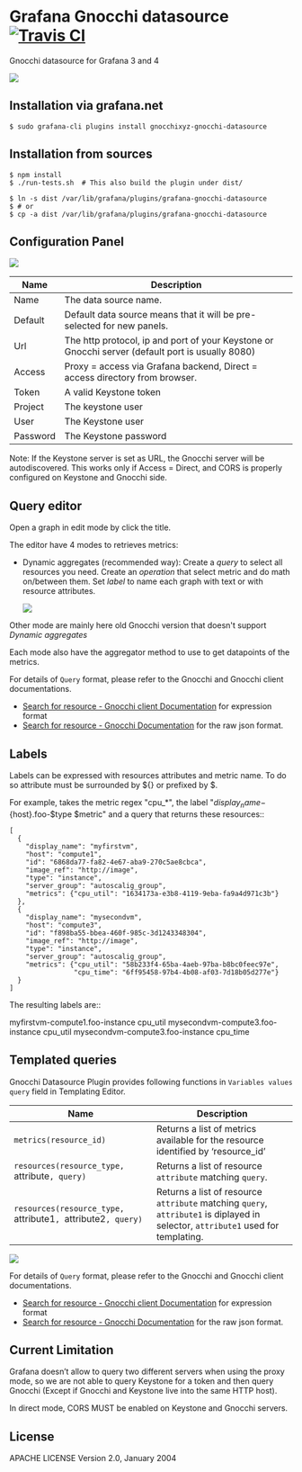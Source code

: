 # Grafana Gnocchi datasource [![Travis CI](https://travis-ci.org/gnocchixyz/grafana-gnocchi-datasource.png?branch=master)](https://travis-ci.org/gnocchixyz/grafana-gnocchi-datasource)

Gnocchi datasource for Grafana 3 and 4

![](https://raw.githubusercontent.com/gnocchixyz/grafana-gnocchi-datasource/master/docs/collectd-dashboard.png)

## Installation via grafana.net

    $ sudo grafana-cli plugins install gnocchixyz-gnocchi-datasource


## Installation from sources

    $ npm install
    $ ./run-tests.sh  # This also build the plugin under dist/

    $ ln -s dist /var/lib/grafana/plugins/grafana-gnocchi-datasource
    $ # or
    $ cp -a dist /var/lib/grafana/plugins/grafana-gnocchi-datasource


## Configuration Panel

![](https://raw.githubusercontent.com/gnocchixyz/grafana-gnocchi-datasource/master/docs/add_datasource_gnocchi.png)

Name | Description
------------ | -------------
Name | The data source name.
Default | Default data source means that it will be pre-selected for new panels.
Url | The http protocol, ip and port of your Keystone or Gnocchi server (default port is usually 8080)
Access | Proxy = access via Grafana backend, Direct = access directory from browser.
Token | A valid Keystone token
Project | The keystone user
User | The Keystone user
Password | The Keystone password

Note: If the Keystone server is set as URL, the Gnocchi server will be autodiscovered.
This works only if Access = Direct, and CORS is properly configured on Keystone and Gnocchi side.

## Query editor

Open a graph in edit mode by click the title.

The editor have 4 modes to retrieves metrics:

* Dynamic aggregates (recommended way):
  Create a *query* to select all resources you need.
  Create an *operation* that select metric and do math on/between them.
  Set *label* to name each graph with text or with resource attributes.

  ![](https://raw.githubusercontent.com/gnocchixyz/grafana-gnocchi-datasource/master/docs/grafana_dynamic.png)

Other mode are mainly here old Gnocchi version that doesn't support *Dynamic aggregates*

Each mode also have the aggregator method to use to get datapoints of the metrics.

For details of `Query` format, please refer to the Gnocchi and Gnocchi client documentations.

- [Search for resource - Gnocchi client Documentation](http://gnocchi.xyz/gnocchiclient/shell.html#gnocchi-resource-search) for expression format
- [Search for resource - Gnocchi Documentation](http://gnocchi.xyz/rest.html#searching-for-resources) for the raw json format.

## Labels

Labels can be expressed with resources attributes and metric name. To do so attribute must be surrounded by ${} or prefixed by $.

For example, takes the metric regex "cpu_*", the label
"$display_name-${host}.foo-$type $metric" and a query that returns these
resources::

    [
      {
        "display_name": "myfirstvm",
        "host": "compute1",
        "id": "6868da77-fa82-4e67-aba9-270c5ae8cbca",
        "image_ref": "http://image",
        "type": "instance",
        "server_group": "autoscalig_group",
        "metrics": {"cpu_util": "1634173a-e3b8-4119-9eba-fa9a4d971c3b"}
      },
      {
        "display_name": "mysecondvm",
        "host": "compute3",
        "id": "f898ba55-bbea-460f-985c-3d1243348304",
        "image_ref": "http://image",
        "type": "instance",
        "server_group": "autoscalig_group",
        "metrics": {"cpu_util": "58b233f4-65ba-4aeb-97ba-b8bc0feec97e",
                    "cpu_time": "6ff95458-97b4-4b08-af03-7d18b05d277e"}
      }
    ]

The resulting labels are::

  myfirstvm-compute1.foo-instance cpu_util
  mysecondvm-compute3.foo-instance cpu_util
  mysecondvm-compute3.foo-instance cpu_time

## Templated queries

Gnocchi Datasource Plugin provides following functions in `Variables values query` field in Templating Editor.

Name | Description
| ------- | --------|
`metrics(resource_id)`  | Returns a list of metrics available for the resource identified by ‘resource_id’
`resources(resource_type, `attribute`, query)` | Returns a list of resource `attribute` matching `query`.
`resources(resource_type, `attribute1`, `attribute2`, query)` | Returns a list of resource `attribute` matching `query`, `attribute1` is diplayed in selector, `attribute1` used for templating.

  ![](https://raw.githubusercontent.com/gnocchixyz/grafana-gnocchi-datasource/master/docs/gnocchi_templating.png)

For details of `Query` format, please refer to the Gnocchi and Gnocchi client documentations.

- [Search for resource - Gnocchi client Documentation](http://gnocchi.xyz/gnocchiclient/shell.html#gnocchi-resource-search) for expression format
- [Search for resource - Gnocchi Documentation](http://gnocchi.xyz/rest.html#searching-for-resources) for the raw json format.

## Current Limitation

Grafana doesn’t allow to query two different servers when using the proxy mode,
so we are not able to query Keystone for a token and then query Gnocchi (Except if
Gnocchi and Keystone live into the same HTTP host).

In direct mode, CORS MUST be enabled on Keystone and Gnocchi servers.

## License

APACHE LICENSE Version 2.0, January 2004
